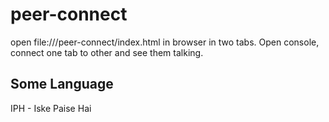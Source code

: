# peer-connect

open file://<abs-path-to-project-container>/peer-connect/index.html in browser in two tabs. Open console, connect one tab to other and see them talking.


## Some Language

IPH - Iske Paise Hai
